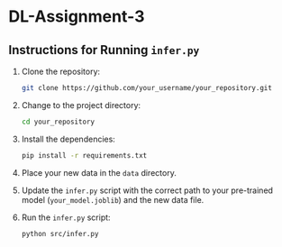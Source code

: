 # DL-Assignment-3

## Instructions for Running `infer.py`

1. Clone the repository:
    ```bash
    git clone https://github.com/your_username/your_repository.git
    ```
2. Change to the project directory:

    ```bash
    cd your_repository
    ```
3. Install the dependencies:
    ```bash
    pip install -r requirements.txt
    ```
4. Place your new data in the `data` directory.

5. Update the `infer.py` script with the correct path to your pre-trained model (`your_model.joblib`) and the new data file.

6. Run the `infer.py` script:

    ```bash
    python src/infer.py
    ```
